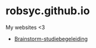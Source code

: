 # robsyc.github.io
My websites &lt;3

- [Brainstorm-studiebegeleiding](https://robsyc.github.io/brainstorm/index.html)
